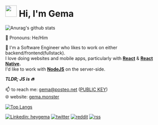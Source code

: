 
# <img src="https://user-images.githubusercontent.com/10743728/100195412-e2ca3780-2f29-11eb-98b0-26af8496f704.gif" width="36px" /> Hi, I'm Gema

![Anurag's github stats](https://github-readme-stats.vercel.app/api?username=heygema&show_icons=true&theme=radical)


<p align="left">
  🍷 Pronouns: He/Him
</p>

🔭 I'm a Software Engineer who likes to work on either backend/frontend(fullstack). <br>
     I love doing websites and mobile apps, particularly with __[React](https://reactjs.org/)__ & __[React Native](https://reactnative.dev/).__ <br>
     I'd like to work with __[NodeJS](https://nodejs.org/)__ on the server-side.

___TLDR; JS is 🔥___

<p align="left">
 📫 to reach me: <a href="mailto:gema@posteo.de">gema@posteo.net</a> (<a target="_blank" href="https://keybase.io/heygema/pgp_keys.asc?fingerprint=991473828ac57d74b0af3d9e9c6b9d20a3147142">PUBLIC KEY</a>) <br>
 🌐 website: <a href="https://gema.monster" target="_blank">gema.monster</a>
</p>


[![Top Langs](https://github-readme-stats.vercel.app/api/top-langs/?username=heygema&layout=compact)](https://github.com/anuraghazra/github-readme-stats)


[![Linkedin: heygema](https://img.shields.io/badge/linkedin-%230077B5.svg?&style=for-the-badge&logo=linkedin&logoColor=white)](https://www.linkedin.com/in/heygema/)
[![twitter](https://img.shields.io/badge/twitter-%231DA1F2.svg?&style=for-the-badge&logo=twitter&logoColor=white)](https://twitter.com/heygema)
[![reddit](https://img.shields.io/badge/reddit-%23FF4500.svg?&style=for-the-badge&logo=reddit&logoColor=white)](https://reddit.com/heygema)
[![rss](https://img.shields.io/badge/rss-%23FFA500.svg?&style=for-the-badge&logo=rss&logoColor=white)](https://gema.monster/rss)

<!--

<p align="center">
  <img align="center" style="display: block; margin: auto;" alt="photo;align: center;" src="https://24.media.tumblr.com/tumblr_lj7m023ybE1qcyka5o1_500.gif">
</p>

<p align="center">
  <img align="center" style="display: block; margin: auto;" alt="photo;align: center;" src="https://www.delta.edu/_resources/images/planetarium/astronomy-001.jpg">
</p>

<p align="center">
  <img align="center" style="display: block; margin: auto;" alt="photo;align: center;" src="https://upload.wikimedia.org/wikipedia/commons/thumb/6/64/A_spinner_dolphin_in_the_Red_Sea.jpg/1920px-A_spinner_dolphin_in_the_Red_Sea.jpg">
</p>
-->


<!--
**heygema/heygema** is a ✨ _special_ ✨ repository because its `README.md` (this file) appears on your GitHub profile.

Here are some ideas to get you started:

- 🔭 I’m currently working on ...
- 🌱 I’m currently learning ...
- 👯 I’m looking to collaborate on ...
- 🤔 I’m looking for help with ...
- 💬 Ask me about ...
- 📫 How to reach me: ...
- 😄 Pronouns: ...
- ⚡ Fun fact: ...
-->
